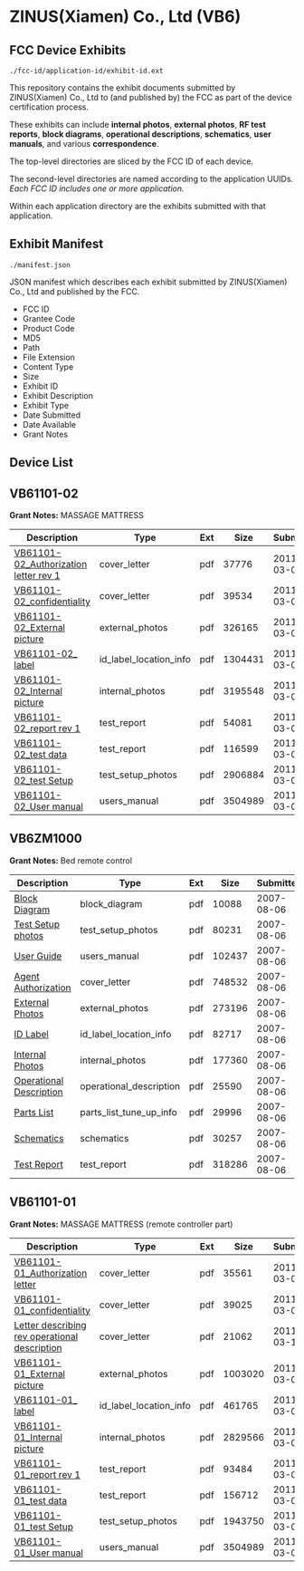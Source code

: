 # ZINUS(Xiamen) Co., Ltd (VB6)
## FCC Device Exhibits

```
./fcc-id/application-id/exhibit-id.ext
```

This repository contains the exhibit documents submitted by ZINUS(Xiamen) Co., Ltd to (and published by) the FCC as part of the device certification process.

These exhibits can include **internal photos**, **external photos**, **RF test reports**, **block diagrams**, **operational descriptions**, **schematics**, **user manuals**, and various **correspondence**.

The top-level directories are sliced by the FCC ID of each device.

The second-level directories are named according to the application UUIDs. *Each FCC ID includes one or more application.*

Within each application directory are the exhibits submitted with that application. 

## Exhibit Manifest

```
./manifest.json
```

JSON manifest which describes each exhibit submitted by ZINUS(Xiamen) Co., Ltd and published by the FCC.

- FCC ID
- Grantee Code
- Product Code
- MD5
- Path
- File Extension
- Content Type
- Size
- Exhibit ID
- Exhibit Description
- Exhibit Type
- Date Submitted
- Date Available
- Grant Notes

## Device List
## VB61101-02
**Grant Notes:** MASSAGE MATTRESS

| Description | Type | Ext | Size | Submitted | Available |
| ----------- | ---- | --- | ---- | --------- | --------- |
| [VB61101-02_Authorization letter rev 1](VB61101-02/3fee53ac63c76366336eefe56f195398/1423075.pdf) | cover_letter | pdf | 37776 | 2011-03-01 | 2011-03-01 |
| [VB61101-02_confidentiality](VB61101-02/3fee53ac63c76366336eefe56f195398/1423076.pdf) | cover_letter | pdf | 39534 | 2011-03-01 | 2011-03-01 |
| [VB61101-02_External picture](VB61101-02/3fee53ac63c76366336eefe56f195398/1423077.pdf) | external_photos | pdf | 326165 | 2011-03-01 | 2011-03-01 |
| [VB61101-02_ label](VB61101-02/3fee53ac63c76366336eefe56f195398/1423078.pdf) | id_label_location_info | pdf | 1304431 | 2011-03-01 | 2011-03-01 |
| [VB61101-02_Internal picture](VB61101-02/3fee53ac63c76366336eefe56f195398/1423079.pdf) | internal_photos | pdf | 3195548 | 2011-03-01 | 2011-03-01 |
| [VB61101-02_report rev 1](VB61101-02/3fee53ac63c76366336eefe56f195398/1423083.pdf) | test_report | pdf | 54081 | 2011-03-01 | 2011-03-01 |
| [VB61101-02_test data](VB61101-02/3fee53ac63c76366336eefe56f195398/1423084.pdf) | test_report | pdf | 116599 | 2011-03-01 | 2011-03-01 |
| [VB61101-02_test Setup](VB61101-02/3fee53ac63c76366336eefe56f195398/1423085.pdf) | test_setup_photos | pdf | 2906884 | 2011-03-01 | 2011-03-01 |
| [VB61101-02_User manual](VB61101-02/3fee53ac63c76366336eefe56f195398/1423086.pdf) | users_manual | pdf | 3504989 | 2011-03-01 | 2011-03-01 |
## VB6ZM1000
**Grant Notes:** Bed remote control

| Description | Type | Ext | Size | Submitted | Available |
| ----------- | ---- | --- | ---- | --------- | --------- |
| [Block Diagram](VB6ZM1000/b5b4c3447844f09d025d26a670fc1152/825925.pdf) | block_diagram | pdf | 10088 | 2007-08-06 | 2007-08-07 |
| [Test Setup photos](VB6ZM1000/b5b4c3447844f09d025d26a670fc1152/825918.pdf) | test_setup_photos | pdf | 80231 | 2007-08-06 | 2007-08-07 |
| [User Guide](VB6ZM1000/b5b4c3447844f09d025d26a670fc1152/825917.pdf) | users_manual | pdf | 102437 | 2007-08-06 | 2007-08-07 |
| [Agent Authorization](VB6ZM1000/b5b4c3447844f09d025d26a670fc1152/825926.pdf) | cover_letter | pdf | 748532 | 2007-08-06 | 2007-08-07 |
| [External Photos](VB6ZM1000/b5b4c3447844f09d025d26a670fc1152/825924.pdf) | external_photos | pdf | 273196 | 2007-08-06 | 2007-08-07 |
| [ID Label](VB6ZM1000/b5b4c3447844f09d025d26a670fc1152/825923.pdf) | id_label_location_info | pdf | 82717 | 2007-08-06 | 2007-08-07 |
| [Internal Photos](VB6ZM1000/b5b4c3447844f09d025d26a670fc1152/825922.pdf) | internal_photos | pdf | 177360 | 2007-08-06 | 2007-08-07 |
| [Operational Description](VB6ZM1000/b5b4c3447844f09d025d26a670fc1152/825921.pdf) | operational_description | pdf | 25590 | 2007-08-06 | 2007-08-07 |
| [Parts List](VB6ZM1000/b5b4c3447844f09d025d26a670fc1152/825927.pdf) | parts_list_tune_up_info | pdf | 29996 | 2007-08-06 | 2007-08-07 |
| [Schematics](VB6ZM1000/b5b4c3447844f09d025d26a670fc1152/825920.pdf) | schematics | pdf | 30257 | 2007-08-06 | 2007-08-07 |
| [Test Report](VB6ZM1000/b5b4c3447844f09d025d26a670fc1152/825919.pdf) | test_report | pdf | 318286 | 2007-08-06 | 2007-08-07 |
## VB61101-01
**Grant Notes:** MASSAGE MATTRESS (remote controller part)

| Description | Type | Ext | Size | Submitted | Available |
| ----------- | ---- | --- | ---- | --------- | --------- |
| [VB61101-01_Authorization letter](VB61101-01/9c3a0d3ef3c607850171cc2ac45fb97d/1423099.pdf) | cover_letter | pdf | 35561 | 2011-03-01 | 2011-03-01 |
| [VB61101-01_confidentiality](VB61101-01/9c3a0d3ef3c607850171cc2ac45fb97d/1423100.pdf) | cover_letter | pdf | 39025 | 2011-03-01 | 2011-03-01 |
| [Letter describing rev operational description](VB61101-01/9c3a0d3ef3c607850171cc2ac45fb97d/1433638.pdf) | cover_letter | pdf | 21062 | 2011-03-18 | 2011-03-01 |
| [VB61101-01_External picture](VB61101-01/9c3a0d3ef3c607850171cc2ac45fb97d/1423101.pdf) | external_photos | pdf | 1003020 | 2011-03-01 | 2011-03-01 |
| [VB61101-01_ label](VB61101-01/9c3a0d3ef3c607850171cc2ac45fb97d/1423102.pdf) | id_label_location_info | pdf | 461765 | 2011-03-01 | 2011-03-01 |
| [VB61101-01_Internal picture](VB61101-01/9c3a0d3ef3c607850171cc2ac45fb97d/1423103.pdf) | internal_photos | pdf | 2829566 | 2011-03-01 | 2011-03-01 |
| [VB61101-01_report rev 1](VB61101-01/9c3a0d3ef3c607850171cc2ac45fb97d/1423107.pdf) | test_report | pdf | 93484 | 2011-03-01 | 2011-03-01 |
| [VB61101-01_test data](VB61101-01/9c3a0d3ef3c607850171cc2ac45fb97d/1423108.pdf) | test_report | pdf | 156712 | 2011-03-01 | 2011-03-01 |
| [VB61101-01_test Setup](VB61101-01/9c3a0d3ef3c607850171cc2ac45fb97d/1423109.pdf) | test_setup_photos | pdf | 1943750 | 2011-03-01 | 2011-03-01 |
| [VB61101-01_User manual](VB61101-01/9c3a0d3ef3c607850171cc2ac45fb97d/1423086.pdf) | users_manual | pdf | 3504989 | 2011-03-01 | 2011-03-01 |

